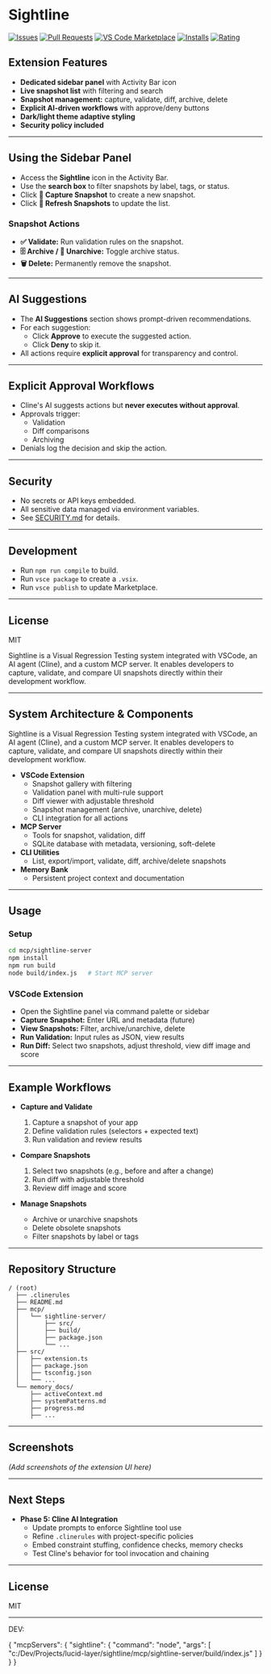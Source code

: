 # Sightline

[![Issues](https://img.shields.io/github/issues/LucidLayers/sightline)](https://github.com/LucidLayers/sightline/issues)
[![Pull Requests](https://img.shields.io/github/issues-pr/LucidLayers/sightline)](https://github.com/LucidLayers/sightline/pulls)
[![VS Code Marketplace](https://img.shields.io/visual-studio-marketplace/v/LucidLayer.sightline-extension?label=VS%20Code%20Marketplace)](https://marketplace.visualstudio.com/items?itemName=LucidLayer.sightline-extension)
[![Installs](https://img.shields.io/visual-studio-marketplace/i/LucidLayer.sightline-extension)](https://marketplace.visualstudio.com/items?itemName=LucidLayer.sightline-extension)
[![Rating](https://img.shields.io/visual-studio-marketplace/stars/LucidLayer.sightline-extension)](https://marketplace.visualstudio.com/items?itemName=LucidLayer.sightline-extension)

## Extension Features

- **Dedicated sidebar panel** with Activity Bar icon
- **Live snapshot list** with filtering and search
- **Snapshot management:** capture, validate, diff, archive, delete
- **Explicit AI-driven workflows** with approve/deny buttons
- **Dark/light theme adaptive styling**
- **Security policy included**

---

## Using the Sidebar Panel

- Access the **Sightline** icon in the Activity Bar.
- Use the **search box** to filter snapshots by label, tags, or status.
- Click **📸 Capture Snapshot** to create a new snapshot.
- Click **🔄 Refresh Snapshots** to update the list.

### Snapshot Actions

- **✅ Validate:** Run validation rules on the snapshot.
- **🗄️ Archive / 📂 Unarchive:** Toggle archive status.
- **🗑️ Delete:** Permanently remove the snapshot.

---

## AI Suggestions

- The **AI Suggestions** section shows prompt-driven recommendations.
- For each suggestion:
  - Click **Approve** to execute the suggested action.
  - Click **Deny** to skip it.
- All actions require **explicit approval** for transparency and control.

---

## Explicit Approval Workflows

- Cline's AI suggests actions but **never executes without approval**.
- Approvals trigger:
  - Validation
  - Diff comparisons
  - Archiving
- Denials log the decision and skip the action.

---

## Security

- No secrets or API keys embedded.
- All sensitive data managed via environment variables.
- See [SECURITY.md](./SECURITY.md) for details.

---

## Development

- Run `npm run compile` to build.
- Run `vsce package` to create a `.vsix`.
- Run `vsce publish` to update Marketplace.

---

## License

MIT



Sightline is a Visual Regression Testing system integrated with VSCode, an AI agent (Cline), and a custom MCP server. It enables developers to capture, validate, and compare UI snapshots directly within their development workflow.

---

## System Architecture & Components

Sightline is a Visual Regression Testing system integrated with VSCode, an AI agent (Cline), and a custom MCP server. It enables developers to capture, validate, and compare UI snapshots directly within their development workflow.

- **VSCode Extension**
  - Snapshot gallery with filtering
  - Validation panel with multi-rule support
  - Diff viewer with adjustable threshold
  - Snapshot management (archive, unarchive, delete)
  - CLI integration for all actions
- **MCP Server**
  - Tools for snapshot, validation, diff
  - SQLite database with metadata, versioning, soft-delete
- **CLI Utilities**
  - List, export/import, validate, diff, archive/delete snapshots
- **Memory Bank**
  - Persistent project context and documentation

---

## Usage

### Setup

```bash
cd mcp/sightline-server
npm install
npm run build
node build/index.js   # Start MCP server
```

### VSCode Extension

- Open the Sightline panel via command palette or sidebar
- **Capture Snapshot:** Enter URL and metadata (future)
- **View Snapshots:** Filter, archive/unarchive, delete
- **Run Validation:** Input rules as JSON, view results
- **Run Diff:** Select two snapshots, adjust threshold, view diff image and score

---

## Example Workflows

- **Capture and Validate**
  1. Capture a snapshot of your app
  2. Define validation rules (selectors + expected text)
  3. Run validation and review results

- **Compare Snapshots**
  1. Select two snapshots (e.g., before and after a change)
  2. Run diff with adjustable threshold
  3. Review diff image and score

- **Manage Snapshots**
  - Archive or unarchive snapshots
  - Delete obsolete snapshots
  - Filter snapshots by label or tags

---

## Repository Structure

```
/ (root)
  ├── .clinerules
  ├── README.md
  ├── mcp/
  │   └── sightline-server/
  │       ├── src/
  │       ├── build/
  │       ├── package.json
  │       └── ...
  ├── src/
  │   ├── extension.ts
  │   ├── package.json
  │   ├── tsconfig.json
  │   └── ...
  └── memory_docs/
      ├── activeContext.md
      ├── systemPatterns.md
      ├── progress.md
      ├── ...
```

---

## Screenshots

*(Add screenshots of the extension UI here)*

---

## Next Steps

- **Phase 5: Cline AI Integration**
  - Update prompts to enforce Sightline tool use
  - Refine `.clinerules` with project-specific policies
  - Embed constraint stuffing, confidence checks, memory checks
  - Test Cline's behavior for tool invocation and chaining

---

## License

MIT








---
DEV:

{
  "mcpServers": {
    "sightline": {
      "command": "node",
      "args": [
        "c:/Dev/Projects/lucid-layer/sightline/mcp/sightline-server/build/index.js"
      ]
    }
  }
}